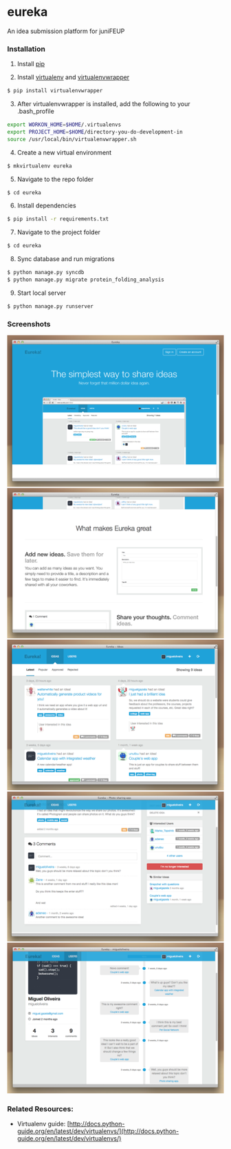 eureka
======

An idea submission platform for juniFEUP

### Installation

1. Install [pip](http://pip.readthedocs.org/en/latest/installing.html)

2. Install [virtualenv](https://pypi.python.org/pypi/virtualenv) and [virtualenvwrapper](http://virtualenvwrapper.readthedocs.org/en/latest/)
```sh
$ pip install virtualenvwrapper
```

3. After virtualenvwrapper is installed, add the following to your .bash_profile
```sh
export WORKON_HOME=$HOME/.virtualenvs
export PROJECT_HOME=$HOME/directory-you-do-development-in
source /usr/local/bin/virtualenvwrapper.sh
```

4. Create a new virtual environment
```sh
$ mkvirtualenv eureka
```

5. Navigate to the repo folder
```sh
$ cd eureka
```

6. Install dependencies
```sh
$ pip install -r requirements.txt
```

7. Navigate to the project folder
```sh
$ cd eureka
```

8. Sync database and run migrations
```sh
$ python manage.py syncdb
$ python manage.py migrate protein_folding_analysis
```

9. Start local server
```sh
$ python manage.py runserver
```

### Screenshots

![image](screenshots/1.png)
![image](screenshots/2.png)
![image](screenshots/5.png)
![image](screenshots/6.png)
![image](screenshots/7.png)

### Related Resources:

* Virtualenv guide: [http://docs.python-guide.org/en/latest/dev/virtualenvs/](http://docs.python-guide.org/en/latest/dev/virtualenvs/)
